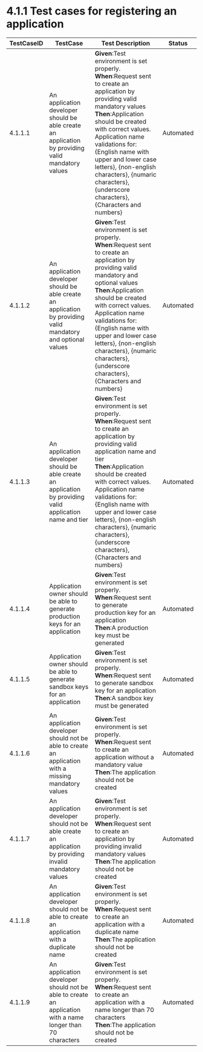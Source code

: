 # 4.1.1 Test cases for registering an application


| TestCaseID| TestCase| Test Description| Status|
| ----------| --------| ----------| ------|
| 4.1.1.1| An application developer should be able create an application by providing valid mandatory values  | **Given**:Test environment is set properly. </br> **When**:Request sent to create an application by providing valid mandatory values </br> **Then**:Application should be created with correct values. </br> Application name validations for: {English name with upper and lower case letters}, {non-english characters}, {numaric characters}, {underscore characters}, {Characters and numbers}| Automated|
| 4.1.1.2| An application developer should be able create an application by providing valid mandatory and optional values  | **Given**:Test environment is set properly. </br> **When**:Request sent to create an application by providing valid mandatory and optional values </br> **Then**:Application should be created with correct values. </br> Application name validations for: {English name with upper and lower case letters}, {non-english characters}, {numaric characters}, {underscore characters}, {Characters and numbers}| Automated|
| 4.1.1.3| An application developer should be able create an application by providing valid application name and tier  | **Given**:Test environment is set properly. </br> **When**:Request sent to create an application by providing valid application name and tier </br> **Then**:Application should be created with correct values. </br> Application name validations for: {English name with upper and lower case letters}, {non-english characters}, {numaric characters}, {underscore characters}, {Characters and numbers}| Automated|
| 4.1.1.4| Application owner should be able to generate production keys for an application | **Given**:Test environment is set properly. </br> **When**:Request sent to generate production key for an application </br> **Then**:A production key must be generated | Automated|
| 4.1.1.5| Application owner should be able to generate sandbox keys for an application | **Given**:Test environment is set properly. </br> **When**:Request sent to generate sandbox key for an application </br> **Then**:A sandbox key must be generated | Automated|
| 4.1.1.6| An application developer should not be able to create an application with a missing mandatory values | **Given**:Test environment is set properly. </br> **When**:Request sent to create an application without a mandatory value </br> **Then**:The application should not be created | Automated|
| 4.1.1.7| An application developer should not be able create an application by providing invalid mandatory values | **Given**:Test environment is set properly. </br> **When**:Request sent to create an application by providing invalid mandatory values </br> **Then**:The application should not be created | Automated|
| 4.1.1.8| An application developer should not be able to create an application with a duplicate name | **Given**:Test environment is set properly. </br> **When**:Request sent to create an application with a duplicate name </br> **Then**:The application should not be created | Automated|
| 4.1.1.9| An application developer should not be able to create an application with a name longer than 70 characters | **Given**:Test environment is set properly. </br> **When**:Request sent to create an application with a name longer than 70 characters </br> **Then**:The application should not be created | Automated|
